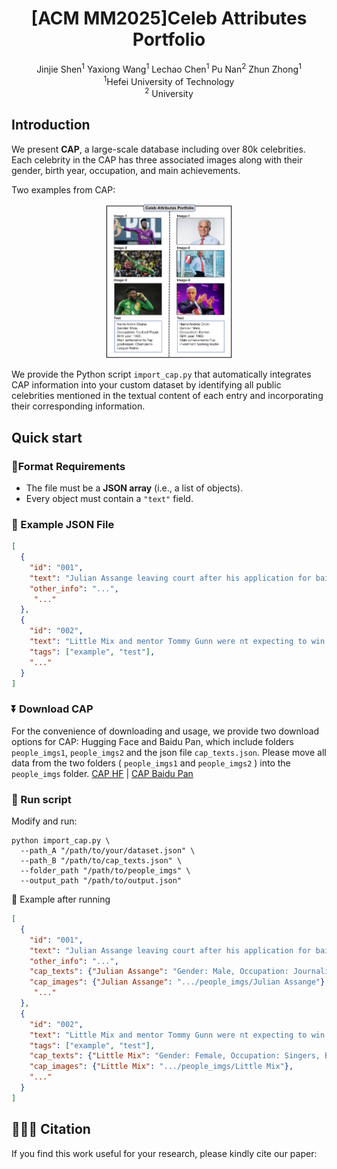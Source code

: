 <div align="center">

<h1>[ACM MM2025]Celeb Attributes Portfolio</h1>
  
<div>
  Jinjie Shen<sup>1</sup></a>
  Yaxiong Wang<sup>1</sup></a>
  Lechao Chen<sup>1</sup></a>
  Pu Nan<sup>2</sup></a>
  Zhun Zhong<sup>1</sup></a>
</div>

<div>
    <sup>1</sup>Hefei University of Technology
    <br>
    <sup>2</sup> University
</div>
</div>

## Introduction

We present <b>CAP</b>, a large-scale database including over 80k celebrities. Each celebrity in the CAP has three associated images along with their gender, birth year, occupation, and main achievements.

Two examples from CAP:

<div align="center">
<img src='./cap.png' width='40%'>
</div>

We provide the Python script `import_cap.py` that automatically integrates CAP information into your custom dataset by identifying all public celebrities mentioned in the textual content of each entry and incorporating their corresponding information.
## Quick start

### 🔧Format Requirements

- The file must be a **JSON array** (i.e., a list of objects).
- Every object must contain a `"text"` field.

### 📄 Example JSON File

```json
[
  {
    "id": "001",
    "text": "Julian Assange leaving court after his application for bail Journalists tweeted updates while the hearing was in progress",
    "other_info": "...",
     "..."
  },
  {
    "id": "002",
    "text": "Little Mix and mentor Tommy Gunn were nt expecting to win The X Factor",
    "tags": ["example", "test"],
    "..."
  }
]
```

### ⏬ Download CAP

For the convenience of downloading and usage, we provide two download options for CAP: Hugging Face and Baidu Pan, which include folders `people_imgs1`, `people_imgs2` and the json file `cap_texts.json`. Please move all data from the two folders ( `people_imgs1` and `people_imgs2` ) into the `people_imgs` folder.  [CAP HF](https://huggingface.co/datasets/SJJ0854/CAP) | [CAP Baidu Pan](https://pan.baidu.com/s/1sybj06ZijBbYmbjf8tZeWA?pwd=2cyc)

### 🚀 Run script

Modify and run:

```
python import_cap.py \
  --path_A "/path/to/your/dataset.json" \
  --path_B "/path/to/cap_texts.json" \
  --folder_path "/path/to/people_imgs" \
  --output_path "/path/to/output.json"
```

📄 Example after running

```json
[
  {
    "id": "001",
    "text": "Julian Assange leaving court after his application for bail Journalists tweeted updates while the hearing was in progress",
    "other_info": "...",
    "cap_texts": {"Julian Assange": "Gender: Male, Occupation: Journalist, Birth year: 1971, Main achievement: Founder of WikiLeaks."},
    "cap_images": {"Julian Assange": ".../people_imgs/Julian Assange"},
     "..."
  },
  {
    "id": "002",
    "text": "Little Mix and mentor Tommy Gunn were nt expecting to win The X Factor",
    "tags": ["example", "test"],
    "cap_texts": {"Little Mix": "Gender: Female, Occupation: Singers, Birth year: NONE, Main achievement: British girl group formed in 2011."},
    "cap_images": {"Little Mix": ".../people_imgs/Little Mix"},
    "..."
  }
]
```

## 🤗🤗🤗 Citation

If you find this work useful for your research, please kindly cite our paper:


